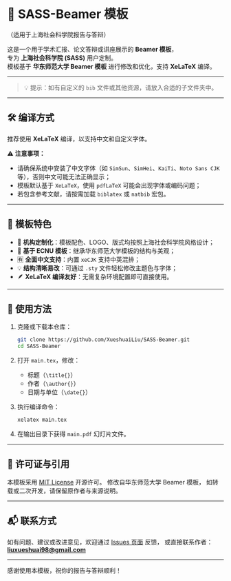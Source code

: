 # 📘 SASS-Beamer 模板  
（适用于上海社会科学院报告与答辩）

这是一个用于学术汇报、论文答辩或讲座展示的 **Beamer 模板**，  
专为 **上海社会科学院 (SASS)** 用户定制。  
模板基于 **华东师范大学 Beamer 模板** 进行修改和优化，支持 **XeLaTeX** 编译。

---

> 💡 提示：如有自定义的 `bib` 文件或其他资源，请放入合适的子文件夹中。

---

## 🛠 编译方式

推荐使用 **XeLaTeX** 编译，以支持中文和自定义字体。

⚠️ **注意事项：**

* 请确保系统中安装了中文字体（如 `SimSun`、`SimHei`、`KaiTi`、`Noto Sans CJK` 等），否则中文可能无法正确显示；
* 模板默认基于 `XeLaTeX`，使用 `pdfLaTeX` 可能会出现字体或编码问题；
* 若包含参考文献，请按需加载 `biblatex` 或 `natbib` 宏包。

---

## 🎨 模板特色

* 🏫 **机构定制化**：模板配色、LOGO、版式均按照上海社会科学院风格设计；
* 🧱 **基于 ECNU 模板**：继承华东师范大学模板的结构与美观；
* 🈶 **全面中文支持**：内置 `xeCJK` 支持中英混排；
* 💡 **结构清晰易改**：可通过 `.sty` 文件轻松修改主题色与字体；
* 🪶 **XeLaTeX 编译友好**：无需复杂环境配置即可直接使用。

---

## 🚀 使用方法

1. 克隆或下载本仓库：

   ```bash
   git clone https://github.com/XueshuaiLiu/SASS-Beamer.git
   cd SASS-Beamer
   ```

2. 打开 `main.tex`，修改：

   * 标题（`\title{}`）
   * 作者（`\author{}`）
   * 日期与单位（`\date{}`）

3. 执行编译命令：

   ```bash
   xelatex main.tex
   ```

4. 在输出目录下获得 `main.pdf` 幻灯片文件。

---

## 📄 许可证与引用

本模板采用 [MIT License](LICENSE) 开源许可。
修改自华东师范大学 Beamer 模板，
如转载或二次开发，请保留原作者与来源说明。

---

## 📬 联系方式

如有问题、建议或改进意见，欢迎通过 [Issues 页面](https://github.com/XueshuaiLiu/SASS-Beamer/issues) 反馈，
或直接联系作者：**liuxueshuai98@gmail.com**

---

感谢使用本模板，祝你的报告与答辩顺利！
